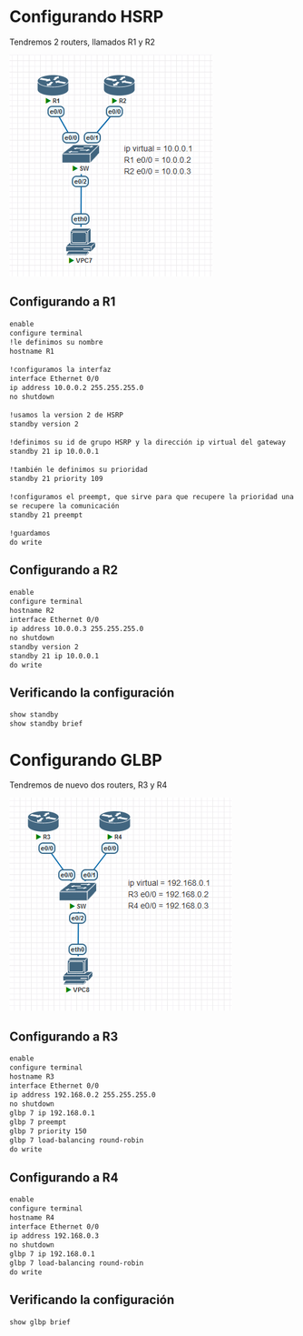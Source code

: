 # Configurando HSRP

Tendremos 2 routers, llamados R1 y R2

![Alt text](img/Captura%20de%20pantalla%202023-03-24%20132418.png)

## Configurando a R1

    enable
    configure terminal
    !le definimos su nombre
    hostname R1

    !configuramos la interfaz
    interface Ethernet 0/0
    ip address 10.0.0.2 255.255.255.0
    no shutdown

    !usamos la version 2 de HSRP
    standby version 2

    !definimos su id de grupo HSRP y la dirección ip virtual del gateway
    standby 21 ip 10.0.0.1
    
    !también le definimos su prioridad
    standby 21 priority 109

    !configuramos el preempt, que sirve para que recupere la prioridad una se recupere la comunicación
    standby 21 preempt

    !guardamos
    do write


## Configurando a R2

    enable
    configure terminal
    hostname R2
    interface Ethernet 0/0
    ip address 10.0.0.3 255.255.255.0
    no shutdown
    standby version 2
    standby 21 ip 10.0.0.1
    do write

## Verificando la configuración

    show standby
    show standby brief

# Configurando GLBP

Tendremos de nuevo dos routers, R3 y R4

![Alt text](img/Captura%20de%20pantalla%202023-03-24%20132451.png)

## Configurando a R3

    enable
    configure terminal
    hostname R3
    interface Ethernet 0/0
    ip address 192.168.0.2 255.255.255.0
    no shutdown
    glbp 7 ip 192.168.0.1
    glbp 7 preempt
    glbp 7 priority 150
    glbp 7 load-balancing round-robin
    do write

## Configurando a R4

    enable
    configure terminal
    hostname R4
    interface Ethernet 0/0
    ip address 192.168.0.3
    no shutdown
    glbp 7 ip 192.168.0.1
    glbp 7 load-balancing round-robin
    do write

## Verificando la configuración

    show glbp brief







